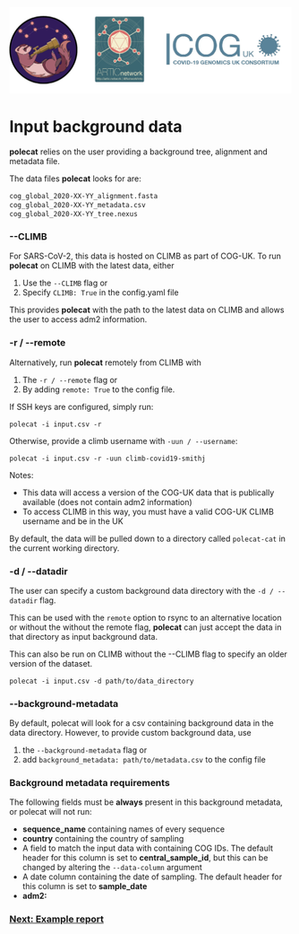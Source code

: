 ![](./doc_figures/website_header.png)

# Input background data

<strong>polecat</strong> relies on the user providing a background tree, alignment and metadata file. 

The data files <strong>polecat</strong>  looks for are:
```
cog_global_2020-XX-YY_alignment.fasta
cog_global_2020-XX-YY_metadata.csv
cog_global_2020-XX-YY_tree.nexus
```

### --CLIMB

For SARS-CoV-2, this data is hosted on CLIMB as part of COG-UK. To run <strong>polecat</strong>  on CLIMB with the latest data, either
1) Use the ``--CLIMB`` flag 
or
2) Specify ``CLIMB: True`` in the config.yaml file 

This provides <strong>polecat</strong>  with the path to the latest data on CLIMB and allows the user to access adm2 information. 

### -r / --remote

Alternatively, run <strong>polecat</strong>  remotely from CLIMB with 
1) The ``-r / --remote`` flag 
or
2) By adding ``remote: True`` to the config file. 

If SSH keys are configured, simply run:

```
polecat -i input.csv -r 
```
Otherwise, provide a climb username with ``-uun / --username``:
```
polecat -i input.csv -r -uun climb-covid19-smithj
```

Notes:
- This data will access a version of the COG-UK data that is publically available (does not contain adm2 information)
- To access CLIMB in this way, you must have a valid COG-UK CLIMB username and be in the UK

By default, the data will be pulled down to a directory called ``polecat-cat`` in the current working directory. 

### -d / --datadir

The user can specify a custom background data directory with the ``-d / --datadir`` flag. 

This can be used with the `remote` option to rsync to an alternative location or without the without the remote flag, <strong>polecat</strong>  can just accept the data in that directory as input background data. 

This can also be run on CLIMB without the --CLIMB flag to specify an older version of the dataset. 

```
polecat -i input.csv -d path/to/data_directory 
```
### --background-metadata

By default, polecat will look for a csv containing background data in the data directory. However, to provide custom background data, use 
1) the ``--background-metadata`` flag
or
2) add `background_metadata: path/to/metadata.csv` to the config file


### Background metadata requirements


The following fields must be **always** present in this background metadata, or polecat will not run:

- **sequence_name** containing names of every sequence
- **country** containing the country of sampling
- A field to match the input data with containing COG IDs. The default header for this column is set to **central_sample_id**, but this can be changed by altering the ``--data-column`` argument
- A date column containing the date of sampling. The default header for this column is set to **sample_date**
- **adm2:** 


### [Next: Example report](./example_report.md)
